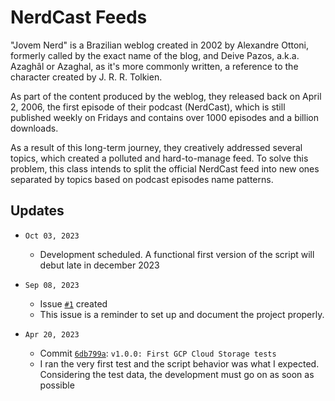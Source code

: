 # NerdCast Feeds

"Jovem Nerd" is a Brazilian weblog created in 2002 by Alexandre 
Ottoni, formerly called by the exact name of the blog, and Deive 
Pazos, a.k.a. Azaghâl or Azaghal, as it's more commonly written, 
a reference to the character created by J. R. R. Tolkien.

As part of the content produced by the weblog, they released 
back on April 2, 2006, the first episode of their podcast 
(NerdCast), which is still published weekly on Fridays and 
contains over 1000 episodes and a billion downloads.

As a result of this long-term journey, they creatively addressed 
several topics, which created a polluted and hard-to-manage feed. 
To solve this problem, this class intends to split the official 
NerdCast feed into new ones separated by topics based on podcast 
episodes name patterns.


## Updates
  - `Oct 03, 2023`
    - Development scheduled. A functional first version of the script 
    will debut late in december 2023

  - `Sep 08, 2023`
    - Issue [`#1`](https://github.com/marcelnishihara/nerdcast_feeds/issues/1) 
    created
    - This issue is a reminder to set up and document the project 
     properly.

  - `Apr 20, 2023`
    - Commit [`6db799a`](https://github.com/marcelnishihara/nerdcast_feeds/tree/6db799a04ad7733d44a4b7410b134c0d939b9996): 
    `v1.0.0: First GCP Cloud Storage tests`
    - I ran the very first test and the script behavior was what 
    I expected. Considering the test data, the development must go on 
    as soon as possible